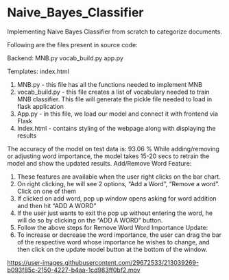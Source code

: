 # Naive_Bayes_Classifier

Implementing Naive Bayes Classifier from scratch to categorize documents.

Following are the files present in source code:

Backend: 
MNB.py
vocab_build.py 
app.py

Templates: 
index.html

1. MNB.py - this file has all the functions needed to implement MNB
2. vocab_build.py - this file creates a list of vocabulary needed to train MNB classifier. This
file will generate the pickle file needed to load in flask application
3. App.py - in this file, we load our model and connect it with frontend via Flask
4. Index.html - contains styling of the webpage along with displaying the results


The accuracy of the model on test data is: 93.06 %
While adding/removing or adjusting word importance, the model takes 15-20 secs to retrain the model and show the updated results.
Add/Remove Word Feature:
1. These features are available when the user right clicks on the bar chart.
2. On right clicking, he will see 2 options, “Add a Word”, “Remove a word”. Click on one
of them
3. If clicked on add word, pop up window opens asking for word addition and then hit
“ADD A WORD”
4. If the user just wants to exit the pop up without entering the word, he will do so by
clicking on the “ADD A WORD” button.
5. Follow the above steps for Remove Word
Word Importance Update:
1. To increase or decrease the word importance, the user can drag the bar of the
respective word whose importance he wishes to change, and then click on the update model button at the bottom of the window.




https://user-images.githubusercontent.com/29672533/213039269-b093f85c-2150-4227-b4aa-1cd983ff0bf2.mov

